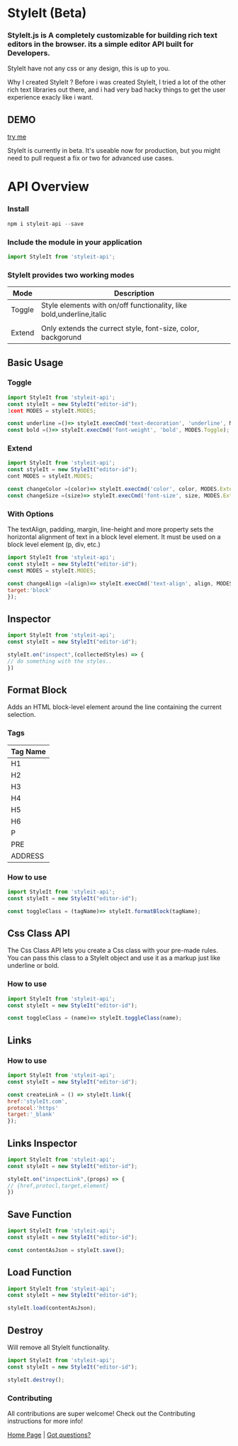 StyleIt (Beta)
==============

 ### StyleIt.js is A completely customizable for building rich text editors in the browser. its a simple editor API built for Developers.

StyleIt have not any css or any design, this is up to you.

Why I created StyleIt ?
Before i was created StyleIt, I tried a lot of the other rich text libraries out there,
and i had very bad hacky things to get the user experience exacly like i want.


## DEMO ##

[try me](https://codesandbox.io/s/styleit-8irnj?file=/index.html)

 StyleIt is currently in beta. It's useable now for production, but you might need to pull request a fix or two for advanced use cases.

# API Overview #  

### Install ###

```js
npm i styleit-api --save
```

### Include the module in your application ###

```js
import StyleIt from 'styleit-api';
```

### StyleIt provides two working modes ###

| Mode        | Description |
| ----------- | ----------- |
| Toggle      | Style elements with on/off functionality, like bold,underline,italic|
|             |
| Extend      | Only extends the currect style, font-size, color, backgorund|

## Basic Usage ##

### Toggle ###

```js
import StyleIt from 'styleit-api';
const styleIt = new StyleIt("editor-id");
1cont MODES = styleIt.MODES;

const underline =()=> styleIt.execCmd('text-decoration', 'underline', Modes.Toggle);
const bold =()=> styleIt.execCmd('font-weight', 'bold', MODES.Toggle);
```

### Extend ###

```js
import StyleIt from 'styleit-api';
const styleIt = new StyleIt("editor-id");
cont MODES = styleIt.MODES;

const changeColor =(color)=> styleIt.execCmd('color', color, MODES.Extend);
const changeSize =(size)=> styleIt.execCmd('font-size', size, MODES.Extend);
```
### With Options ###

The textAlign, padding, margin, line-height and more property sets the horizontal alignment of text in a block level element. It must be used on a block level element (p, div, etc.)

```js
import StyleIt from 'styleit-api';
const styleIt = new StyleIt("editor-id");
const MODES = styleIt.MODES;

const changeAlign =(align)=> styleIt.execCmd('text-align', align, MODES.Extend,{
target:'block'
});
```

## Inspector ##

```js
import StyleIt from 'styleit-api';
const styleIt = new StyleIt("editor-id");

styleIt.on("inspect",(collectedStyles) => {
// do something with the styles..
})
```

## Format Block ##

Adds an HTML block-level element around the line containing the current selection.

### Tags ### 

| Tag Name    |
| ----------- |
| H1|
| H2|
| H3|
| H4|
| H5|
| H6|
| P |
| PRE |
| ADDRESS |

### How to use ###

```js
import StyleIt from 'styleit-api';
const styleIt = new StyleIt("editor-id");

const toggleClass = (tagName)=> styleIt.formatBlock(tagName);

```


## Css Class API ##

The Css Class API lets you create a Css class with your pre-made rules. You can pass this class to a StyleIt object and use it as a markup just like underline or bold.

### How to use ###

```js
import StyleIt from 'styleit-api';
const styleIt = new StyleIt("editor-id");

const toggleClass = (name)=> styleIt.toggleClass(name);

```

## Links ##

### How to use ###

```js
import StyleIt from 'styleit-api';
const styleIt = new StyleIt("editor-id");

const createLink = () => styleIt.link({
href:'styleIt.com',
protocol:'https'
target:'_blank'
});
```

## Links Inspector ##

```js
import StyleIt from 'styleit-api';
const styleIt = new StyleIt("editor-id");

styleIt.on("inspectLink",(props) => {
// {href,protocl,target,element}
})
```

## Save Function ##

```js
import StyleIt from 'styleit-api';
const styleIt = new StyleIt("editor-id");

const contentAsJson = styleIt.save();
```

## Load Function ##

```js
import StyleIt from 'styleit-api';
const styleIt = new StyleIt("editor-id");

styleIt.load(contentAsJson);
```

## Destroy ##

Will remove all StyleIt functionality.

```js
import StyleIt from 'styleit-api';
const styleIt = new StyleIt("editor-id");

styleIt.destroy();
```

### Contributing
All contributions are super welcome! Check out the Contributing instructions for more info!

[Home Page](https://style-it.github.io/home) | [Got questions?](mailto:styleit.api@gmail.com)